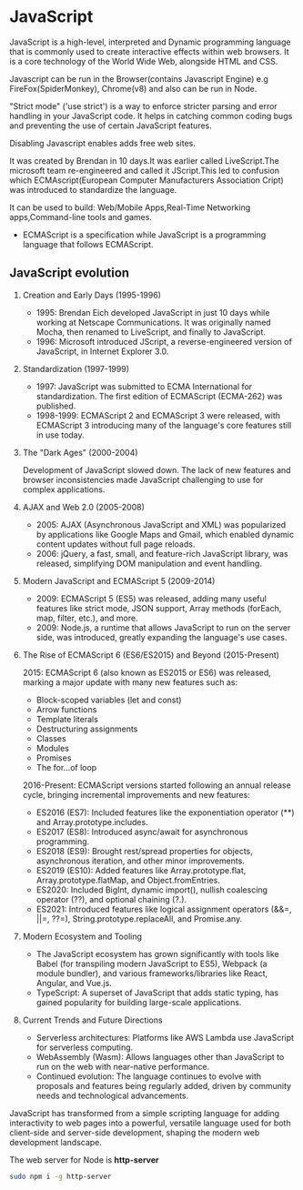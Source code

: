 # JavaScript

JavaScript is a high-level, interpreted and Dynamic programming language that is commonly used to create interactive effects within web browsers. It is a core technology of the World Wide Web, alongside HTML and CSS.

Javascript can be run in the Browser(contains Javascript Engine) e.g FireFox(SpiderMonkey), Chrome(v8) and also can be run in Node.  

"Strict mode" ('use strict') is a way to enforce stricter parsing and error handling in your JavaScript code. It helps in catching common coding bugs and preventing the use of certain JavaScript features.

Disabling Javascript enables adds free web sites.

It was created by Brendan in 10 days.It was earlier called LiveScript.The microsoft team re-engineered and called it JScript.This led to confusion which ECMAscript(European Computer Manufacturers Association Cript) was introduced to standardize the language.  

It can be used to build: Web/Mobile Apps,Real-Time Networking apps,Command-line tools and games.

* ECMAScript is a specification while JavaScript is a programming language that follows ECMAScript.

## JavaScript evolution

1. Creation and Early Days (1995-1996)

    * 1995: Brendan Eich developed JavaScript in just 10 days while working at Netscape Communications. It was originally named Mocha, then renamed to LiveScript, and finally to JavaScript.
    * 1996: Microsoft introduced JScript, a reverse-engineered version of JavaScript, in Internet Explorer 3.0.

2. Standardization (1997-1999)

    * 1997: JavaScript was submitted to ECMA International for standardization. The first edition of ECMAScript (ECMA-262) was published.
    * 1998-1999: ECMAScript 2 and ECMAScript 3 were released, with ECMAScript 3 introducing many of the language's core features still in use today.

3. The "Dark Ages" (2000-2004)

    Development of JavaScript slowed down. The lack of new features and browser inconsistencies made JavaScript challenging to use for complex applications.

4. AJAX and Web 2.0 (2005-2008)

    * 2005: AJAX (Asynchronous JavaScript and XML) was popularized by applications like Google Maps and Gmail, which enabled dynamic content updates without full page reloads.
    * 2006: jQuery, a fast, small, and feature-rich JavaScript library, was released, simplifying DOM manipulation and event handling.

5. Modern JavaScript and ECMAScript 5 (2009-2014)

    * 2009: ECMAScript 5 (ES5) was released, adding many useful features like strict mode, JSON support, Array methods (forEach, map, filter, etc.), and more.
    * 2009: Node.js, a runtime that allows JavaScript to run on the server side, was introduced, greatly expanding the language's use cases.

6. The Rise of ECMAScript 6 (ES6/ES2015) and Beyond (2015-Present)

    2015: ECMAScript 6 (also known as ES2015 or ES6) was released, marking a major update with many new features such as:
    * Block-scoped variables (let and const)
    * Arrow functions
    * Template literals
    * Destructuring assignments
    * Classes
    * Modules
    * Promises
    * The for...of loop

    2016-Present: ECMAScript versions started following an annual release cycle, bringing incremental improvements and new features:
    * ES2016 (ES7): Included features like the exponentiation operator (**) and Array.prototype.includes.
    * ES2017 (ES8): Introduced async/await for asynchronous programming.
    * ES2018 (ES9): Brought rest/spread properties for objects, asynchronous iteration, and other minor improvements.
    * ES2019 (ES10): Added features like Array.prototype.flat, Array.prototype.flatMap, and Object.fromEntries.
    * ES2020: Included BigInt, dynamic import(), nullish coalescing operator (??), and optional chaining (?.).
    * ES2021: Introduced features like logical assignment operators (&&=, ||=, ??=), String.prototype.replaceAll, and Promise.any.

7. Modern Ecosystem and Tooling

    * The JavaScript ecosystem has grown significantly with tools like Babel (for transpiling modern JavaScript to ES5), Webpack (a module bundler), and various frameworks/libraries like React, Angular, and Vue.js.
    * TypeScript: A superset of JavaScript that adds static typing, has gained popularity for building large-scale applications.

8. Current Trends and Future Directions

    * Serverless architectures: Platforms like AWS Lambda use JavaScript for serverless computing.
    * WebAssembly (Wasm): Allows languages other than JavaScript to run on the web with near-native performance.
    * Continued evolution: The language continues to evolve with proposals and features being regularly added, driven by community needs and technological advancements.

JavaScript has transformed from a simple scripting language for adding interactivity to web pages into a powerful, versatile language used for both client-side and server-side development, shaping the modern web development landscape.

The web server for Node is **http-server**

```bash
sudo npm i -g http-server
```
